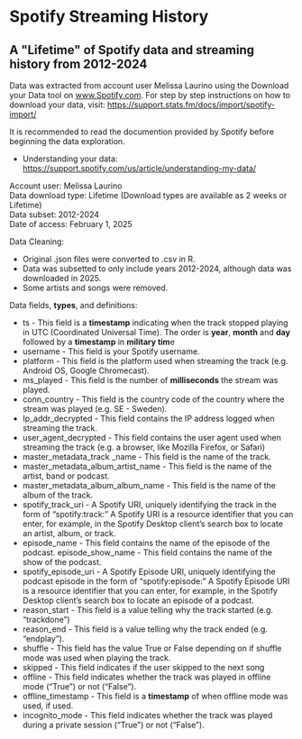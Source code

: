 # Spotify Streaming History
## A "Lifetime" of Spotify data and streaming history from 2012-2024

Data was extracted from account user Melissa Laurino using the Download your Data tool on www.Spotify.com.
For step by step instructions on how to download your data, visit: https://support.stats.fm/docs/import/spotify-import/

It is recommended to read the documention provided by Spotify before beginning the data exploration.
- Understanding your data: <https://support.spotify.com/us/article/understanding-my-data/>

Account user: Melissa Laurino <br>
Data download type: Lifetime (Download types are available as 2 weeks or Lifetime) <br>
Data subset: 2012-2024 <br>
Date of access: February 1, 2025 <br>

Data Cleaning:
- Original .json files were converted to .csv in R.
-   Data was subsetted to only include years 2012-2024, although data was downloaded in 2025.
-   Some artists and songs were removed.

Data fields, **types**, and definitions:
- ts - This field is a **timestamp** indicating when the track stopped playing in UTC (Coordinated Universal Time). The order is **year**, **month** and **day** followed by a **timestamp** in **military tim**e
- username - This field is your Spotify username.
- platform - This field is the platform used when streaming the track (e.g. Android OS, Google Chromecast).
- ms_played - This field is the number of **milliseconds** the stream was played.
- conn_country - This field is the country code of the country where the stream was played (e.g. SE - Sweden).
- Ip_addr_decrypted - This field contains the IP address logged when streaming the track.
- user_agent_decrypted - This field contains the user agent used when streaming the track (e.g. a browser, like Mozilla Firefox, or Safari)
- master_metadata_track _name - This field is the name of the track.
- master_metadata_album_artist_name - This field is the name of the artist, band or podcast.
- master_metadata_album_album_name - This field is the name of the album of the track.
- spotify_track_uri - A Spotify URI, uniquely identifying the track in the form of “spotify:track:<base-62 string>”
A Spotify URI is a resource identifier that you can enter, for example, in the Spotify Desktop client’s search box to locate an artist, album, or track.
- episode_name - This field contains the name of the episode of the podcast.
episode_show_name - This field contains the name of the show of the podcast.
- spotify_episode_uri - A Spotify Episode URI, uniquely identifying the podcast episode in the form of “spotify:episode:<base-62 string>”
A Spotify Episode URI is a resource identifier that you can enter, for example, in the Spotify Desktop client’s search box to locate an episode of a podcast.
- reason_start - This field is a value telling why the track started (e.g. “trackdone”)
- reason_end - This field is a value telling why the track ended (e.g. “endplay”).
- shuffle - This field has the value True or False depending on if shuffle mode was used when playing the track.
- skipped - This field indicates if the user skipped to the next song
- offline - This field indicates whether the track was played in offline mode (“True”) or not (“False”).
- offline_timestamp - This field is a **timestamp** of when offline mode was used, if used.
- incognito_mode - This field indicates whether the track was played during a private session (“True”) or not (“False”).

